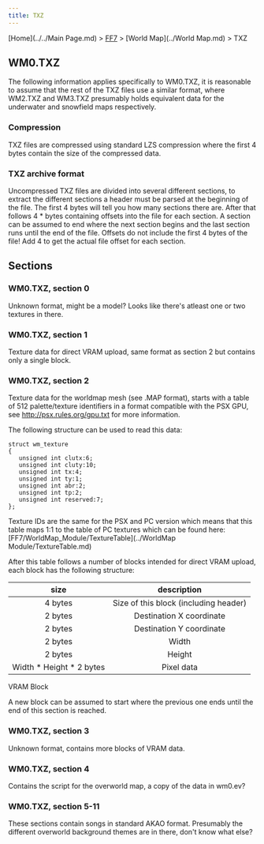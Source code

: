 ```yaml
---
title: TXZ
---
```


[Home](../../Main Page.md) > [FF7](../../FF7.md) > [World Map](../World Map.md) > TXZ

## WM0.TXZ

The following information applies specifically to WM0.TXZ, it is reasonable to assume that the rest of the TXZ files use a similar format, where WM2.TXZ and WM3.TXZ presumably holds equivalent data for the underwater and snowfield maps respectively.

### Compression

TXZ files are compressed using standard LZS compression where the first 4 bytes contain the size of the compressed data.

### TXZ archive format

Uncompressed TXZ files are divided into several different sections, to extract the different sections a header must be parsed at the beginning of the file. The first 4 bytes will tell you how many sections there are. After that follows 4 \* <number of sections> bytes containing offsets into the file for each section. A section can be assumed to end where the next section begins and the last section runs until the end of the file. Offsets do not include the first 4 bytes of the file! Add 4 to get the actual file offset for each section.

## Sections

### WM0.TXZ, section 0

Unknown format, might be a model? Looks like there's atleast one or two textures in there.

### WM0.TXZ, section 1

Texture data for direct VRAM upload, same format as section 2 but contains only a single block.

### WM0.TXZ, section 2

Texture data for the worldmap mesh (see .MAP format), starts with a table of 512 palette/texture identifiers in a format compatible with the PSX GPU, see <http://psx.rules.org/gpu.txt> for more information.

The following structure can be used to read this data:

`struct wm_texture`  
`{`  
`   unsigned int clutx:6;`  
`   unsigned int cluty:10;`  
`   unsigned int tx:4;`  
`   unsigned int ty:1;`  
`   unsigned int abr:2;`  
`   unsigned int tp:2;`  
`   unsigned int reserved:7;`  
`};`

Texture IDs are the same for the PSX and PC version which means that this table maps 1:1 to the table of PC textures which can be found here: [FF7/WorldMap\_Module/TextureTable](../WorldMap Module/TextureTable.md)

After this table follows a number of blocks intended for direct VRAM upload, each block has the following structure:

|            size            |              description              |
|:--------------------------:|:-------------------------------------:|
|          4 bytes           | Size of this block (including header) |
|          2 bytes           |       Destination X coordinate        |
|          2 bytes           |       Destination Y coordinate        |
|          2 bytes           |                 Width                 |
|          2 bytes           |                Height                 |
| Width \* Height \* 2 bytes |              Pixel data               |

VRAM Block

A new block can be assumed to start where the previous one ends until the end of this section is reached.

### WM0.TXZ, section 3

Unknown format, contains more blocks of VRAM data.

### WM0.TXZ, section 4

Contains the script for the overworld map, a copy of the data in wm0.ev?

### WM0.TXZ, section 5-11

These sections contain songs in standard AKAO format. Presumably the different overworld background themes are in there, don't know what else?
